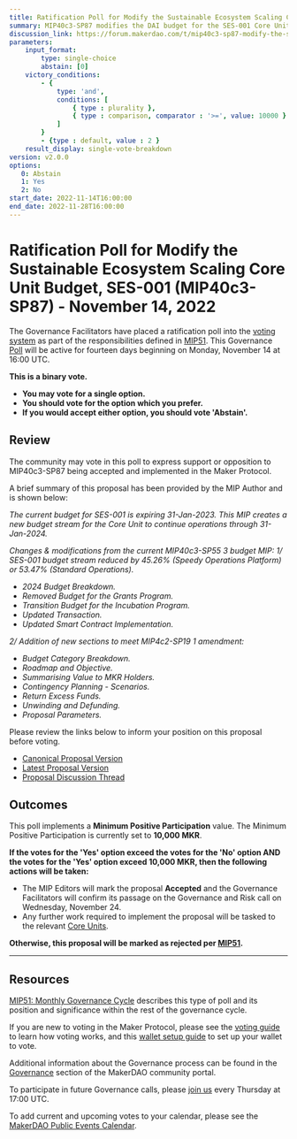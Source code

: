 ```yaml
---
title: Ratification Poll for Modify the Sustainable Ecosystem Scaling Core Unit Budget, SES-001 (MIP40c3-SP87) - November 14, 2022
summary: MIP40c3-SP87 modifies the DAI budget for the SES-001 Core Unit, continuing and extending operations through 31-Jan-2024.
discussion_link: https://forum.makerdao.com/t/mip40c3-sp87-modify-the-sustainable-ecosystem-scaling-core-unit-budget-ses-001/18339
parameters:
    input_format:
        type: single-choice
        abstain: [0]
    victory_conditions:
        - {
            type: 'and',
            conditions: [
                { type : plurality },
                { type : comparison, comparator : '>=', value: 10000 }
            ]
        }
        - {type : default, value : 2 }
    result_display: single-vote-breakdown
version: v2.0.0
options:
   0: Abstain
   1: Yes
   2: No
start_date: 2022-11-14T16:00:00
end_date: 2022-11-28T16:00:00
---
```

#  Ratification Poll for Modify the Sustainable Ecosystem Scaling Core Unit Budget, SES-001 (MIP40c3-SP87) - November 14, 2022

The Governance Facilitators have placed a ratification poll into the [voting system](https://vote.makerdao.com/polling) as part of the responsibilities defined in [MIP51](https://mips.makerdao.com/mips/details/MIP51). This Governance [Poll](https://community-development.makerdao.com/en/learn/governance/on-chain-gov) will be active for fourteen days beginning on Monday, November 14 at 16:00 UTC.

**This is a binary vote.**
- **You may vote for a single option.**
- **You should vote for the option which you prefer.**
- **If you would accept either option, you should vote 'Abstain'.**

## Review

The community may vote in this poll to express support or opposition to MIP40c3-SP87 being accepted and implemented in the Maker Protocol.

A brief summary of this proposal has been provided by the MIP Author and is shown below:

*The current budget for SES-001 is expiring 31-Jan-2023. This MIP creates a new budget stream for the Core Unit to continue operations through 31-Jan-2024.*

*Changes & modifications from the current MIP40c3-SP55 3 budget MIP:*
*1/ SES-001 budget stream reduced by 45.26% (Speedy Operations Platform) or 53.47% (Standard Operations).*

- *2024 Budget Breakdown.*
- *Removed Budget for the Grants Program.*
- *Transition Budget for the Incubation Program.*
- *Updated Transaction.*
- *Updated Smart Contract Implementation.*

*2/ Addition of new sections to meet MIP4c2-SP19 1 amendment:*

- *Budget Category Breakdown.*
- *Roadmap and Objective.*
- *Summarising Value to MKR Holders.*
- *Contingency Planning - Scenarios.*
- *Return Excess Funds.*
- *Unwinding and Defunding.*
- *Proposal Parameters.*

Please review the links below to inform your position on this proposal before voting.
* [Canonical Proposal Version](https://github.com/makerdao/mips/blob/247f11f556ad5b2be78525c7fa6c9966da76ecec/MIP40/MIP40c3-Subproposals/MIP40c3-SP87.md)
* [Latest Proposal Version](https://mips.makerdao.com/mips/details/MIP40c3SP87)
* [Proposal Discussion Thread](https://forum.makerdao.com/t/mip40c3-sp87-modify-the-sustainable-ecosystem-scaling-core-unit-budget-ses-001/18339)

## Outcomes

This poll implements a **Minimum Positive Participation** value. The Minimum Positive Participation is currently set to **10,000 MKR**.

**If the votes for the 'Yes' option exceed the votes for the 'No' option AND the votes for the 'Yes' option exceed 10,000 MKR, then the following actions will be taken:**
* The MIP Editors will mark the proposal **Accepted** and the Governance Facilitators will confirm its passage on the Governance and Risk call on Wednesday, November 24.
* Any further work required to implement the proposal will be tasked to the relevant [Core Units](https://mips.makerdao.com/mips/details/MIP38#mip38c2-core-unit-state).

**Otherwise, this proposal will be marked as rejected per [MIP51](https://mips.makerdao.com/mips/details/MIP51#mip51c2-ratification-poll).**

---

## Resources

[MIP51: Monthly Governance Cycle](https://mips.makerdao.com/mips/details/MIP51) describes this type of poll and its position and significance within the rest of the governance cycle.

If you are new to voting in the Maker Protocol, please see the [voting guide](https://community-development.makerdao.com/en/learn/governance/how-voting-works/) to learn how voting works, and this [wallet setup guide](https://community-development.makerdao.com/en/learn/governance/voting-setup/) to set up your wallet to vote.

Additional information about the Governance process can be found in the [Governance](https://community-development.makerdao.com/en/learn/governance) section of the MakerDAO community portal.

To participate in future Governance calls, please [join us](https://github.com/makerdao/community/tree/master/governance/governance-and-risk-meetings) every Thursday at 17:00 UTC.

To add current and upcoming votes to your calendar, please see the [MakerDAO Public Events Calendar](https://calendar.google.com/calendar/embed?src=makerdao.com_3efhm2ghipksegl009ktniomdk%40group.calendar.google.com&ctz=UTC&mode=week&showCalendars=0&showPrint=0).
